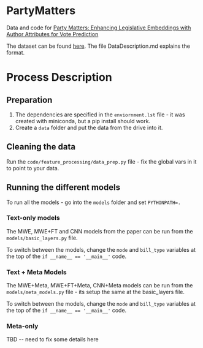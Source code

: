 # PartyMatters
Data and code for [Party Matters: Enhancing Legislative Embeddings with Author Attributes for Vote Prediction](https://arxiv.org/abs/1805.08182)

The dataset can be found [here](https://drive.google.com/drive/folders/1NIV9ieyHab67UjDrpGwKtyJXo2-hzh_l?usp=sharing). The file DataDescription.md explains the format.


# Process Description

## Preparation

1. The dependencies are specified in the `enviornment.lst` file - it was created with miniconda, but a pip install should work.
2. Create a `data` folder and put the data from the drive into it.


## Cleaning the data

Run the `code/feature_processing/data_prep.py` file - fix the global vars in it to point to your data.

## Running the different models

To run all the models - go into the `models` folder and set `PYTHONPATH=.`

### Text-only models

The MWE, MWE+FT and CNN models from the paper can be run from the `models/basic_layers.py` file. 

To switch between the models, change the `mode` and `bill_type` variables at the top of the `if __name__ == '__main__'` code.


### Text + Meta Models

The MWE+Meta, MWE+FT+Meta, CNN+Meta models can be run from the `models/meta_models.py` file - its setup the same at the basic_layers file.

To switch between the models, change the `mode` and `bill_type` variables at the top of the `if __name__ == '__main__'` code.


### Meta-only

TBD -- need to fix some details here
